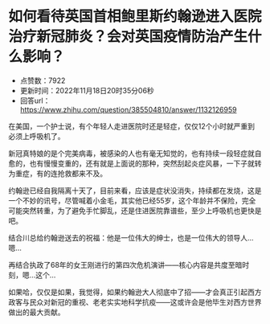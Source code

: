 # 如何看待英国首相鲍里斯约翰逊进入医院治疗新冠肺炎？会对英国疫情防治产生什么影响？
- 点赞数：7922
- 更新时间：2022年11月18日20时35分06秒
- 回答url：https://www.zhihu.com/question/385504810/answer/1132126959
<body>
 <p data-pid="4BmOVBaQ">在美国，一个护士说，有个年轻人走进医院时还是轻症，仅仅12个小时就严重到必须上呼吸机了。</p>
 <p data-pid="bMVvfFsj">新冠真特娘的是个完美病毒，被感染的人也有毫无知觉的，也有持续一段轻症就自愈的，也有慢慢变重的，还有就是上面说的那种，突然刮起炎症风暴，一下子就转为重症，有的连抢救都来不及。</p>
 <p data-pid="qmRy42bS">约翰逊已经自我隔离十天了，目前来看，应该是症状没消失，持续都在发烧，这是一个不妙的讯号，尽管喊着小金毛，其实他已经55岁，这个年龄并不保险，完全可能突然转重，为了避免手忙脚乱，还是住进医院靠谱些，至少上呼吸机也更快是吧。</p>
 <p data-pid="Fnew5qJQ">结合川总给约翰逊送去的祝福：他是一位伟大的绅士，也是一位伟大的领导人…嗯…</p>
 <p data-pid="2PdKbvX6">再结合执政了68年的女王刚进行的第四次危机演讲——核心内容是共度至暗时刻，嗯…这个…</p>
 <p data-pid="gQc25d_O">如果哈，仅仅是如果，我觉得，如果约翰逊大人彻底中了招——才会真正引起西方政客与民众对新冠的重视、老老实实地科学抗疫——这或许会是他毕生对西方世界做出的最大贡献。</p>
</body>